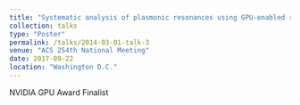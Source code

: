 ```yaml
---
title: "Systematic analysis of plasmonic resonances using GPU-enabled real-time, time-dependent DFTB"
collection: talks
type: "Poster"
permalink: /talks/2014-03-01-talk-3
venue: "ACS 254th National Meeting"
date: 2017-09-22
location: "Washington D.C."
---
```


NVIDIA GPU Award Finalist
